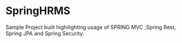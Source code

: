 # SpringHRMS
Sample Project built highilighting usage of SPRING MVC ,Spring Rest, Spring JPA and Spring Security. 